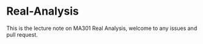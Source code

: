 # Real-Analysis
This is the lecture note on MA301 Real Analysis, welcome to any issues and pull request.
